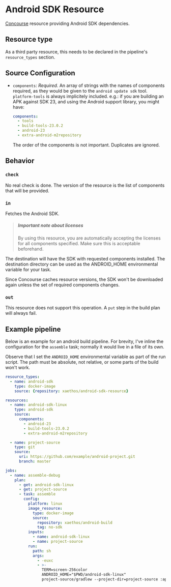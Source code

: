 # Android SDK Resource

[Concourse](https://concourse.ci) resource providing Android SDK dependencies.

## Resource type

As a third party resource, this needs to be declared in the pipeline's
`resource_types` section.


## Source Configuration

* `components`: *Required.* An array of strings with the names of components
  required, as they would be given to the `android update sdk` tool.
  `platform-tools` is always implicitely included. e.g.: if you are building
  an APK against SDK 23, and using the Android support library, you might have:

  ```yaml
  components:
    - tools
    - build-tools-23.0.2
    - android-23
    - extra-android-m2repository
  ```

  The order of the components is not important. Duplicates are ignored.


## Behavior

### `check`

No real check is done. The version of the resource is the list of components
that will be provided.

### `in`

Fetches the Android SDK.

> ##### Important note about licenses
> By using this resource, you are automatically accepting the licenses for all
> components specified. Make sure this is acceptable beforehand.

The destination will have the SDK with requested components installed. The
destination directory can be used as the ANDROID_HOME environmental variable
for your task.

Since Concourse caches resource versions, the SDK won't be downloaded again
unless the set of required components changes.

### `out`

This resource does not support this operation. A `put` step in the build plan
will always fail.


## Example pipeline

Below is an example for an android build pipeline. For brevity, I've inline the
configuration for the `assemble` task; normally it would live in a file of its
own.

Observe that I set the `ANDROID_HOME` environmental variable as part of the run
script. The path must be absolute, not relative, or some parts of the build
won't work.

``` yaml
resource_types:
  - name: android-sdk
    type: docker-image
    source: {repository: xaethos/android-sdk-resource}

resources:
  - name: android-sdk-linux
    type: android-sdk
    source:
      components:
        - android-23
        - build-tools-23.0.2
        - extra-android-m2repository

  - name: project-source
    type: git
    source:
      uri: https://github.com/example/android-project.git
      branch: master

jobs:
  - name: assemble-debug
    plan:
      - get: android-sdk-linux
      - get: project-source
      - task: assemble
        config:
          platform: linux
          image_resource:
            type: docker-image
            source:
              repository: xaethos/android-build
              tag: no-sdk
          inputs:
            - name: android-sdk-linux
            - name: project-source
          run:
            path: sh
            args:
              - -euxc
              - >-
                TERM=screen-256color
                ANDROID_HOME="$PWD/android-sdk-linux"
                project-source/gradlew --project-dir=project-source :app:assembleDebug
```
